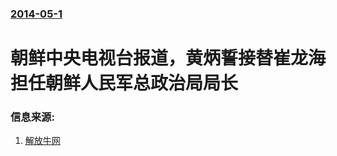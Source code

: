 ### [2014-05-1](/news/2014/05/1/index.md)

##### 
#  朝鲜中央电视台报道，黄炳誓接替崔龙海担任朝鲜人民军总政治局局长 




### 信息来源:

1. [解放牛网](http://www.jfdaily.com/guoji/new/201405/t20140502_305698.html)

